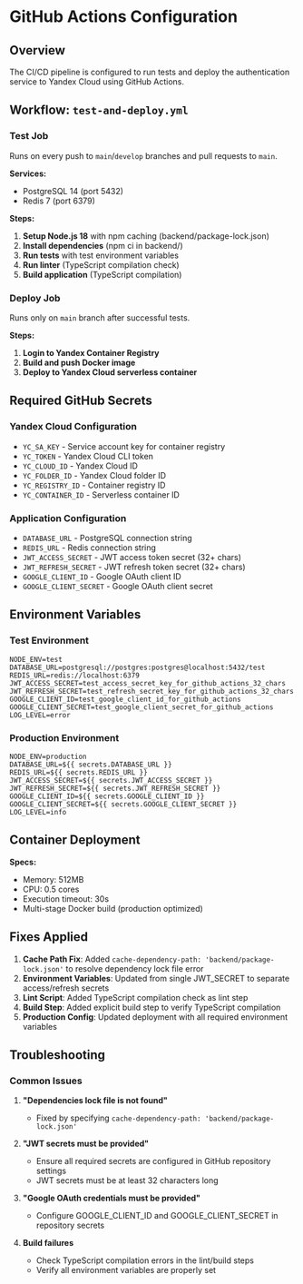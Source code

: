 # GitHub Actions Configuration

## Overview

The CI/CD pipeline is configured to run tests and deploy the authentication service to Yandex Cloud using GitHub Actions.

## Workflow: `test-and-deploy.yml`

### Test Job

Runs on every push to `main`/`develop` branches and pull requests to `main`.

**Services:**
- PostgreSQL 14 (port 5432)
- Redis 7 (port 6379)

**Steps:**
1. **Setup Node.js 18** with npm caching (backend/package-lock.json)
2. **Install dependencies** (npm ci in backend/)
3. **Run tests** with test environment variables
4. **Run linter** (TypeScript compilation check)
5. **Build application** (TypeScript compilation)

### Deploy Job

Runs only on `main` branch after successful tests.

**Steps:**
1. **Login to Yandex Container Registry**
2. **Build and push Docker image**
3. **Deploy to Yandex Cloud serverless container**

## Required GitHub Secrets

### Yandex Cloud Configuration
- `YC_SA_KEY` - Service account key for container registry
- `YC_TOKEN` - Yandex Cloud CLI token
- `YC_CLOUD_ID` - Yandex Cloud ID
- `YC_FOLDER_ID` - Yandex Cloud folder ID
- `YC_REGISTRY_ID` - Container registry ID
- `YC_CONTAINER_ID` - Serverless container ID

### Application Configuration
- `DATABASE_URL` - PostgreSQL connection string
- `REDIS_URL` - Redis connection string
- `JWT_ACCESS_SECRET` - JWT access token secret (32+ chars)
- `JWT_REFRESH_SECRET` - JWT refresh token secret (32+ chars)
- `GOOGLE_CLIENT_ID` - Google OAuth client ID
- `GOOGLE_CLIENT_SECRET` - Google OAuth client secret

## Environment Variables

### Test Environment
```
NODE_ENV=test
DATABASE_URL=postgresql://postgres:postgres@localhost:5432/test
REDIS_URL=redis://localhost:6379
JWT_ACCESS_SECRET=test_access_secret_key_for_github_actions_32_chars
JWT_REFRESH_SECRET=test_refresh_secret_key_for_github_actions_32_chars
GOOGLE_CLIENT_ID=test_google_client_id_for_github_actions
GOOGLE_CLIENT_SECRET=test_google_client_secret_for_github_actions
LOG_LEVEL=error
```

### Production Environment
```
NODE_ENV=production
DATABASE_URL=${{ secrets.DATABASE_URL }}
REDIS_URL=${{ secrets.REDIS_URL }}
JWT_ACCESS_SECRET=${{ secrets.JWT_ACCESS_SECRET }}
JWT_REFRESH_SECRET=${{ secrets.JWT_REFRESH_SECRET }}
GOOGLE_CLIENT_ID=${{ secrets.GOOGLE_CLIENT_ID }}
GOOGLE_CLIENT_SECRET=${{ secrets.GOOGLE_CLIENT_SECRET }}
LOG_LEVEL=info
```

## Container Deployment

**Specs:**
- Memory: 512MB
- CPU: 0.5 cores  
- Execution timeout: 30s
- Multi-stage Docker build (production optimized)

## Fixes Applied

1. **Cache Path Fix**: Added `cache-dependency-path: 'backend/package-lock.json'` to resolve dependency lock file error
2. **Environment Variables**: Updated from single JWT_SECRET to separate access/refresh secrets
3. **Lint Script**: Added TypeScript compilation check as lint step
4. **Build Step**: Added explicit build step to verify TypeScript compilation
5. **Production Config**: Updated deployment with all required environment variables

## Troubleshooting

### Common Issues

1. **"Dependencies lock file is not found"**
   - Fixed by specifying `cache-dependency-path: 'backend/package-lock.json'`

2. **"JWT secrets must be provided"**
   - Ensure all required secrets are configured in GitHub repository settings
   - JWT secrets must be at least 32 characters long

3. **"Google OAuth credentials must be provided"**
   - Configure GOOGLE_CLIENT_ID and GOOGLE_CLIENT_SECRET in repository secrets

4. **Build failures**
   - Check TypeScript compilation errors in the lint/build steps
   - Verify all environment variables are properly set